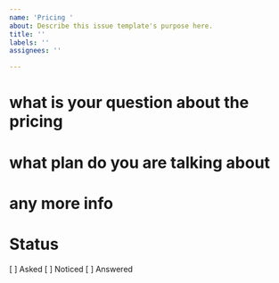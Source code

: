```yaml
---
name: 'Pricing '
about: Describe this issue template's purpose here.
title: ''
labels: ''
assignees: ''

---
```


# what is your question about the pricing 


# what plan do you are talking about



# any more info


# Status

[ ] Asked
[ ] Noticed
[ ] Answered
